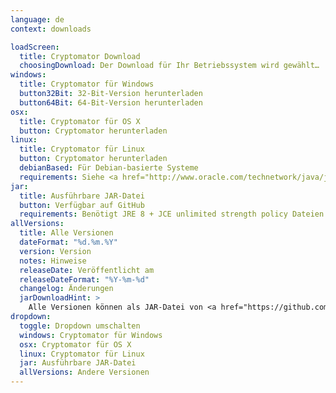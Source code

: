 ```yaml
---
language: de
context: downloads

loadScreen:
  title: Cryptomator Download
  choosingDownload: Der Download für Ihr Betriebssystem wird gewählt…
windows:
  title: Cryptomator für Windows
  button32Bit: 32-Bit-Version herunterladen
  button64Bit: 64-Bit-Version herunterladen
osx:
  title: Cryptomator für OS X
  button: Cryptomator herunterladen
linux:
  title: Cryptomator für Linux
  button: Cryptomator herunterladen
  debianBased: Für Debian-basierte Systeme
  requirements: Siehe <a href="http://www.oracle.com/technetwork/java/javase/certconfig-2095354.html" target="_blank">detaillierte Systemanforderungen</a>
jar:
  title: Ausführbare JAR-Datei
  button: Verfügbar auf GitHub
  requirements: Benötigt JRE 8 + JCE unlimited strength policy Dateien
allVersions:
  title: Alle Versionen
  dateFormat: "%d.%m.%Y"
  version: Version
  notes: Hinweise
  releaseDate: Veröffentlicht am
  releaseDateFormat: "%Y-%m-%d"
  changelog: Änderungen
  jarDownloadHint: >
    Alle Versionen können als JAR-Datei von <a href="https://github.com/cryptomator/cryptomator/releases" target="_blank" role="button">GitHub Releases</a> heruntergeladen werden.
dropdown:
  toggle: Dropdown umschalten
  windows: Cryptomator für Windows
  osx: Cryptomator für OS X
  linux: Cryptomator für Linux
  jar: Ausführbare JAR-Datei
  allVersions: Andere Versionen
---
```

